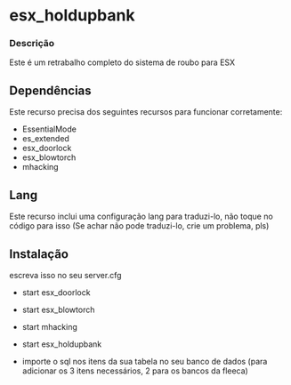 # esx_holdupbank

### Descrição

Este é um retrabalho completo do sistema de roubo para ESX

## Dependências

Este recurso precisa dos seguintes recursos para funcionar corretamente:

 - EssentialMode
 - es_extended
 - esx_doorlock
 - esx_blowtorch
 - mhacking

## Lang
 Este recurso inclui uma configuração lang para traduzi-lo, não toque no código para isso (Se achar não pode traduzi-lo, crie um problema, pls)

## Instalação

escreva isso no seu server.cfg

 - start esx_doorlock
 - start esx_blowtorch
 - start mhacking
 - start esx_holdupbank

 - importe o sql nos itens da sua tabela no seu banco de dados (para adicionar os 3 itens necessários, 2 para os bancos da fleeca)
